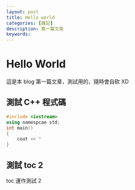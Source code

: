 ```yaml
---
layout: post
title: Hello world
categories: [雜記]
description: 第一篇文章
keywords: 
---
```


# Hello World

這是本 blog 第一篇文章，測試用的，隨時會自砍 XD

## 測試 C++ 程式碼

```c++
#include <iostream>
using namespcae std;
int main()
{
    cout << "
}
```

## 測試 toc 2

toc 運作測試 2
<!--stackedit_data:
eyJoaXN0b3J5IjpbMTc3MDgzOTM0M119
-->